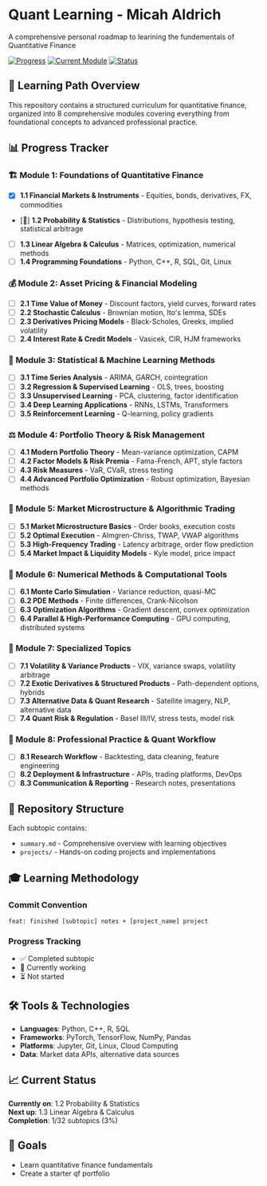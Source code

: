 # Quant Learning - Micah Aldrich

A comprehensive personal roadmap to learining the fundementals of Quantitative Finance

[![Progress](https://img.shields.io/badge/Progress-3%25-green?style=for-the-badge)](https://github.com/Micah779/Quant-Learning)
[![Current Module](https://img.shields.io/badge/Current%20Module-1.2%20Probability%20%26%20Statistics-blue?style=for-the-badge)](https://github.com/Micah779/Quant-Learning)
[![Status](https://img.shields.io/badge/Status-In%20Progress-yellow?style=for-the-badge)](https://github.com/Micah779/Quant-Learning)

## 🎯 Learning Path Overview

This repository contains a structured curriculum for quantitative finance, organized into 8 comprehensive modules covering everything from foundational concepts to advanced professional practice.

## 📊 Progress Tracker

### 🏗️ Module 1: Foundations of Quantitative Finance
- [x] **1.1 Financial Markets & Instruments** - Equities, bonds, derivatives, FX, commodities
- [🔄] **1.2 Probability & Statistics** - Distributions, hypothesis testing, statistical arbitrage
- [ ] **1.3 Linear Algebra & Calculus** - Matrices, optimization, numerical methods
- [ ] **1.4 Programming Foundations** - Python, C++, R, SQL, Git, Linux

### 💰 Module 2: Asset Pricing & Financial Modeling
- [ ] **2.1 Time Value of Money** - Discount factors, yield curves, forward rates
- [ ] **2.2 Stochastic Calculus** - Brownian motion, Ito's lemma, SDEs
- [ ] **2.3 Derivatives Pricing Models** - Black-Scholes, Greeks, implied volatility
- [ ] **2.4 Interest Rate & Credit Models** - Vasicek, CIR, HJM frameworks

### 🤖 Module 3: Statistical & Machine Learning Methods
- [ ] **3.1 Time Series Analysis** - ARIMA, GARCH, cointegration
- [ ] **3.2 Regression & Supervised Learning** - OLS, trees, boosting
- [ ] **3.3 Unsupervised Learning** - PCA, clustering, factor identification
- [ ] **3.4 Deep Learning Applications** - RNNs, LSTMs, Transformers
- [ ] **3.5 Reinforcement Learning** - Q-learning, policy gradients

### ⚖️ Module 4: Portfolio Theory & Risk Management
- [ ] **4.1 Modern Portfolio Theory** - Mean-variance optimization, CAPM
- [ ] **4.2 Factor Models & Risk Premia** - Fama-French, APT, style factors
- [ ] **4.3 Risk Measures** - VaR, CVaR, stress testing
- [ ] **4.4 Advanced Portfolio Optimization** - Robust optimization, Bayesian methods

### 🔧 Module 5: Market Microstructure & Algorithmic Trading
- [ ] **5.1 Market Microstructure Basics** - Order books, execution costs
- [ ] **5.2 Optimal Execution** - Almgren-Chriss, TWAP, VWAP algorithms
- [ ] **5.3 High-Frequency Trading** - Latency arbitrage, order flow prediction
- [ ] **5.4 Market Impact & Liquidity Models** - Kyle model, price impact

### 🧮 Module 6: Numerical Methods & Computational Tools
- [ ] **6.1 Monte Carlo Simulation** - Variance reduction, quasi-MC
- [ ] **6.2 PDE Methods** - Finite differences, Crank-Nicolson
- [ ] **6.3 Optimization Algorithms** - Gradient descent, convex optimization
- [ ] **6.4 Parallel & High-Performance Computing** - GPU computing, distributed systems

### 🎯 Module 7: Specialized Topics
- [ ] **7.1 Volatility & Variance Products** - VIX, variance swaps, volatility arbitrage
- [ ] **7.2 Exotic Derivatives & Structured Products** - Path-dependent options, hybrids
- [ ] **7.3 Alternative Data & Quant Research** - Satellite imagery, NLP, alternative data
- [ ] **7.4 Quant Risk & Regulation** - Basel III/IV, stress tests, model risk

### 🚀 Module 8: Professional Practice & Quant Workflow
- [ ] **8.1 Research Workflow** - Backtesting, data cleaning, feature engineering
- [ ] **8.2 Deployment & Infrastructure** - APIs, trading platforms, DevOps
- [ ] **8.3 Communication & Reporting** - Research notes, presentations

## 📁 Repository Structure

Each subtopic contains:
- `summary.md` - Comprehensive overview with learning objectives
- `projects/` - Hands-on coding projects and implementations

## 🎓 Learning Methodology

### Commit Convention
```
feat: finished [subtopic] notes + [project_name] project
```

### Progress Tracking
- ✅ Completed subtopic
- 🔄 Currently working
- ⏳ Not started

## 🛠️ Tools & Technologies

- **Languages**: Python, C++, R, SQL
- **Frameworks**: PyTorch, TensorFlow, NumPy, Pandas
- **Platforms**: Jupyter, Git, Linux, Cloud Computing
- **Data**: Market data APIs, alternative data sources

## 📈 Current Status

**Currently on**: 1.2 Probability & Statistics  
**Next up**: 1.3 Linear Algebra & Calculus  
**Completion**: 1/32 subtopics (3%)

## 🎯 Goals

- Learn quantitative finance fundamentals
- Create a starter qf portfolio